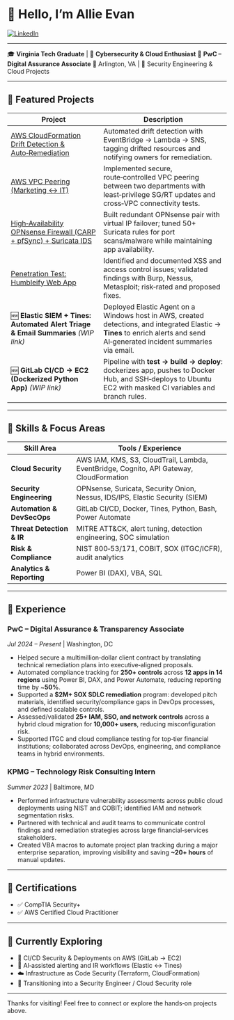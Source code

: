 # 👋 Hello, I’m Allie Evan

[![LinkedIn](https://img.shields.io/badge/LinkedIn-Connect-blue?logo=linkedin)](https://www.linkedin.com/in/allie-evan/)

---

🎓 **Virginia Tech Graduate** | 🔐 **Cybersecurity & Cloud Enthusiast**
💼 **PwC – Digital Assurance Associate**
📍 Arlington, VA | 📁 Security Engineering & Cloud Projects

---

## 📁 Featured Projects

| Project                                                                                                                                                                              | Description                                                                                                                                                                  |
| ------------------------------------------------------------------------------------------------------------------------------------------------------------------------------------ | ---------------------------------------------------------------------------------------------------------------------------------------------------------------------------- |
| [AWS CloudFormation Drift Detection & Auto‑Remediation](https://github.com/alevan22/alevan22/tree/main/Projects/AWS%20CloudFormation%20Drift%20Detection%20%26%20Auto-Remediation)   | Automated drift detection with EventBridge → Lambda → SNS, tagging drifted resources and notifying owners for remediation.                                                   |
| [AWS VPC Peering (Marketing ↔ IT)](https://github.com/alevan22/alevan22/tree/main/Projects/aws-vpc-peering-marketing-it-lab)                                                         | Implemented secure, route‑controlled VPC peering between two departments with least‑privilege SG/RT updates and cross‑VPC connectivity tests.                                |
| [High‑Availability OPNsense Firewall (CARP + pfSync) + Suricata IDS](https://github.com/alevan22/alevan22/tree/main/Projects/High%20Availability%20Firewall%20Lab%20with%20OPNsense) | Built redundant OPNsense pair with virtual IP failover; tuned 50+ Suricata rules for port scans/malware while maintaining app availability.                                  |
| [Penetration Test: Humbleify Web App](https://github.com/alevan22/alevan22/blob/main/Projects/Humbleify%20Penetration%20Test/README.md)                                              | Identified and documented XSS and access control issues; validated findings with Burp, Nessus, Metasploit; risk‑rated and proposed fixes.                                    |
| 🆕 **Elastic SIEM + Tines: Automated Alert Triage & Email Summaries** *(WIP link)*                                                                                                   | Deployed Elastic Agent on a Windows host in AWS, created detections, and integrated Elastic → **Tines** to enrich alerts and send AI‑generated incident summaries via email. |
| 🆕 **GitLab CI/CD → EC2 (Dockerized Python App)** *(WIP link)*                                                                                                                       | Pipeline with **test → build → deploy**: dockerizes app, pushes to Docker Hub, and SSH‑deploys to Ubuntu EC2 with masked CI variables and branch rules.                      |


---

## 🧠 Skills & Focus Areas

| Skill Area                 | Tools / Experience                                                                      |
| -------------------------- | --------------------------------------------------------------------------------------- |
| **Cloud Security**         | AWS IAM, KMS, S3, CloudTrail, Lambda, EventBridge, Cognito, API Gateway, CloudFormation |
| **Security Engineering**   | OPNsense, Suricata, Security Onion, Nessus, IDS/IPS, Elastic Security (SIEM)            |
| **Automation & DevSecOps** | GitLab CI/CD, Docker, Tines, Python, Bash, Power Automate                               |
| **Threat Detection & IR**  | MITRE ATT\&CK, alert tuning, detection engineering, SOC simulation                      |
| **Risk & Compliance**      | NIST 800‑53/171, COBIT, SOX (ITGC/ICFR), audit analytics                                |
| **Analytics & Reporting**  | Power BI (DAX), VBA, SQL                                                                |

---

## 💼 Experience

### **PwC – Digital Assurance & Transparency Associate**

*Jul 2024 – Present* | Washington, DC

* Helped secure a multimillion‑dollar client contract by translating technical remediation plans into executive‑aligned proposals.
* Automated compliance tracking for **250+ controls** across **12 apps in 14 regions** using Power BI, DAX, and Power Automate, reducing reporting time by \~**50%**.
* Supported a **\$2M+ SOX SDLC remediation** program: developed pitch materials, identified security/compliance gaps in DevOps processes, and defined scalable controls.
* Assessed/validated **25+ IAM, SSO, and network controls** across a hybrid cloud migration for **10,000+ users**, reducing misconfiguration risk.
* Supported ITGC and cloud compliance testing for top‑tier financial institutions; collaborated across DevOps, engineering, and compliance teams in hybrid environments.

### **KPMG – Technology Risk Consulting Intern**

*Summer 2023* | Baltimore, MD

* Performed infrastructure vulnerability assessments across public cloud deployments using NIST and COBIT; identified IAM and network segmentation risks.
* Partnered with technical and audit teams to communicate control findings and remediation strategies across large financial‑services stakeholders.
* Created VBA macros to automate project plan tracking during a major enterprise separation, improving visibility and saving **\~20+ hours** of manual updates.

---

## 📜 Certifications

* ✅ CompTIA Security+
* ✅ AWS Certified Cloud Practitioner

---

## 🚀 Currently Exploring

* 🔁 CI/CD Security & Deployments on AWS (GitLab → EC2)
* 🧠 AI‑assisted alerting and IR workflows (Elastic ↔ Tines)
* ☁️ Infrastructure as Code Security (Terraform, CloudFormation)
* 🎯 Transitioning into a Security Engineer / Cloud Security role

---

Thanks for visiting! Feel free to connect or explore the hands‑on projects above.

